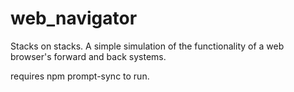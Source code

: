 # web_navigator
Stacks on stacks. A simple simulation of the functionality of a web browser's forward and back systems.

requires npm prompt-sync to run.
